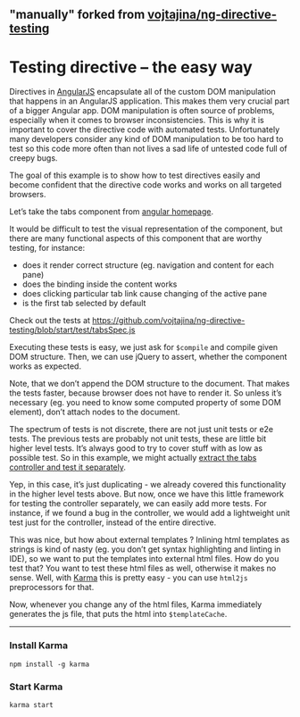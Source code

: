 ## "manually" forked from [vojtajina/ng-directive-testing](https://github.com/vojtajina/ng-directive-testing)

# Testing directive – the easy way

Directives in [AngularJS] encapsulate all of the custom DOM manipulation that happens in an AngularJS application.
This makes them very crucial part of a bigger Angular app.
DOM manipulation is often source of problems, especially when it comes to browser inconsistencies.
This is why it is important to cover the directive code with automated tests.
Unfortunately many developers consider any kind of DOM manipulation to be too hard to test so this code more often than not lives a sad life of untested code full of creepy bugs.

The goal of this example is to show how to test directives easily and become confident that the directive code works and works on all targeted browsers.


Let’s take the tabs component from [angular homepage].

It would be difficult to test the visual representation of the component, but there are many functional aspects of this component that are worthy testing, for instance:

- does it render correct structure (eg. navigation and content for each pane)
- does the binding inside the content works
- does clicking particular tab link cause changing of the active pane
- is the first tab selected by default

Check out the tests at https://github.com/vojtajina/ng-directive-testing/blob/start/test/tabsSpec.js

Executing these tests is easy, we just ask for `$compile` and compile given DOM structure.
Then, we can use jQuery to assert, whether the component works as expected.

Note, that we don’t append the DOM structure to the document.
That makes the tests faster, because browser does not have to render it.
So unless it’s necessary (eg. you need to know some computed property of some DOM element), don’t attach nodes to the document.

The spectrum of tests is not discrete, there are not just unit tests or e2e tests.
The previous tests are probably not unit tests, these are little bit higher level tests.
It’s always good to try to cover stuff with as low as possible test.
So in this example, we might actually [extract the tabs controller and test it separately](https://github.com/vojtajina/ng-directive-testing/commit/test-controller).

Yep, in this case, it’s just duplicating - we already covered this functionality in the higher level tests above.
But now, once we have this little framework for testing the controller separately, we can easily add more tests.
For instance, if we found a bug in the controller, we would add a lightweight unit test just for the controller, instead of the entire directive.

This was nice, but how about external templates ?
Inlining html templates as strings is kind of nasty (eg. you don’t get syntax highlighting and linting in IDE), so we want to put the templates into external html files.
How do you test that? You want to test these html files as well, otherwise it makes no sense.
Well, with [Karma] this is pretty easy - you can use `html2js` preprocessors for that.

Now, whenever you change any of the html files, Karma immediately generates the js file, that puts the html into `$templateCache`.

------

### Install Karma

````
npm install -g karma
````

### Start Karma

````
karma start
````


[AngularJS]: http://angularjs.org
[angular homepage]: http://angularjs.org/#create-components
[Karma]: https://karma-runner.github.io
